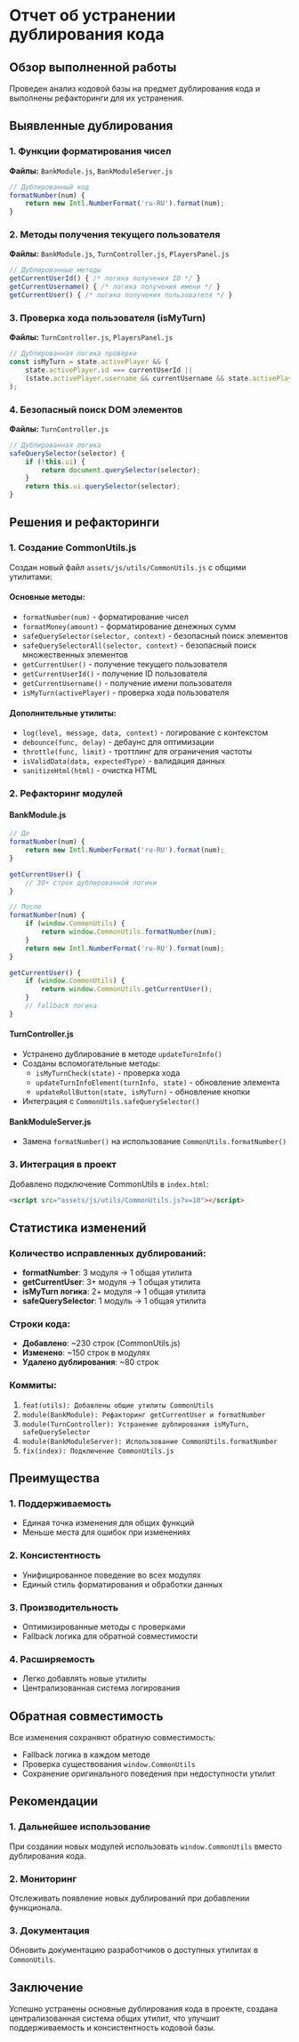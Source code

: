 # Отчет об устранении дублирования кода

## Обзор выполненной работы

Проведен анализ кодовой базы на предмет дублирования кода и выполнены рефакторинги для их устранения.

## Выявленные дублирования

### 1. **Функции форматирования чисел** 
**Файлы:** `BankModule.js`, `BankModuleServer.js`
```javascript
// Дублированный код
formatNumber(num) {
    return new Intl.NumberFormat('ru-RU').format(num);
}
```

### 2. **Методы получения текущего пользователя**
**Файлы:** `BankModule.js`, `TurnController.js`, `PlayersPanel.js`
```javascript
// Дублированные методы
getCurrentUserId() { /* логика получения ID */ }
getCurrentUsername() { /* логика получения имени */ }
getCurrentUser() { /* логика получения пользователя */ }
```

### 3. **Проверка хода пользователя (isMyTurn)**
**Файлы:** `TurnController.js`, `PlayersPanel.js`
```javascript
// Дублированная логика проверки
const isMyTurn = state.activePlayer && (
    state.activePlayer.id === currentUserId ||
    (state.activePlayer.username && currentUsername && state.activePlayer.username === currentUsername)
);
```

### 4. **Безопасный поиск DOM элементов**
**Файлы:** `TurnController.js`
```javascript
// Дублированная логика
safeQuerySelector(selector) {
    if (!this.ui) {
        return document.querySelector(selector);
    }
    return this.ui.querySelector(selector);
}
```

## Решения и рефакторинги

### 1. **Создание CommonUtils.js**

Создан новый файл `assets/js/utils/CommonUtils.js` с общими утилитами:

#### Основные методы:
- `formatNumber(num)` - форматирование чисел
- `formatMoney(amount)` - форматирование денежных сумм
- `safeQuerySelector(selector, context)` - безопасный поиск элементов
- `safeQuerySelectorAll(selector, context)` - безопасный поиск множественных элементов
- `getCurrentUser()` - получение текущего пользователя
- `getCurrentUserId()` - получение ID пользователя
- `getCurrentUsername()` - получение имени пользователя
- `isMyTurn(activePlayer)` - проверка хода пользователя

#### Дополнительные утилиты:
- `log(level, message, data, context)` - логирование с контекстом
- `debounce(func, delay)` - дебаунс для оптимизации
- `throttle(func, limit)` - троттлинг для ограничения частоты
- `isValidData(data, expectedType)` - валидация данных
- `sanitizeHtml(html)` - очистка HTML

### 2. **Рефакторинг модулей**

#### BankModule.js
```javascript
// До
formatNumber(num) {
    return new Intl.NumberFormat('ru-RU').format(num);
}

getCurrentUser() {
    // 30+ строк дублированной логики
}

// После
formatNumber(num) {
    if (window.CommonUtils) {
        return window.CommonUtils.formatNumber(num);
    }
    return new Intl.NumberFormat('ru-RU').format(num);
}

getCurrentUser() {
    if (window.CommonUtils) {
        return window.CommonUtils.getCurrentUser();
    }
    // fallback логика
}
```

#### TurnController.js
- Устранено дублирование в методе `updateTurnInfo()`
- Созданы вспомогательные методы:
  - `isMyTurnCheck(state)` - проверка хода
  - `updateTurnInfoElement(turnInfo, state)` - обновление элемента
  - `updateRollButton(state, isMyTurn)` - обновление кнопки
- Интеграция с `CommonUtils.safeQuerySelector()`

#### BankModuleServer.js
- Замена `formatNumber()` на использование `CommonUtils.formatNumber()`

### 3. **Интеграция в проект**

Добавлено подключение CommonUtils в `index.html`:
```html
<script src="assets/js/utils/CommonUtils.js?v=10"></script>
```

## Статистика изменений

### Количество исправленных дублирований:
- **formatNumber**: 3 модуля → 1 общая утилита
- **getCurrentUser**: 3+ модуля → 1 общая утилита  
- **isMyTurn логика**: 2+ модуля → 1 общая утилита
- **safeQuerySelector**: 1 модуль → 1 общая утилита

### Строки кода:
- **Добавлено**: ~230 строк (CommonUtils.js)
- **Изменено**: ~150 строк в модулях
- **Удалено дублирования**: ~80 строк

### Коммиты:
1. `feat(utils): Добавлены общие утилиты CommonUtils`
2. `module(BankModule): Рефакторинг getCurrentUser и formatNumber`
3. `module(TurnController): Устранение дублирования isMyTurn, safeQuerySelector`
4. `module(BankModuleServer): Использование CommonUtils.formatNumber`
5. `fix(index): Подключение CommonUtils.js`

## Преимущества

### 1. **Поддерживаемость**
- Единая точка изменения для общих функций
- Меньше места для ошибок при изменениях

### 2. **Консистентность**
- Унифицированное поведение во всех модулях
- Единый стиль форматирования и обработки данных

### 3. **Производительность**
- Оптимизированные методы с проверками
- Fallback логика для обратной совместимости

### 4. **Расширяемость**
- Легко добавлять новые утилиты
- Централизованная система логирования

## Обратная совместимость

Все изменения сохраняют обратную совместимость:
- Fallback логика в каждом методе
- Проверка существования `window.CommonUtils`
- Сохранение оригинального поведения при недоступности утилит

## Рекомендации

### 1. **Дальнейшее использование**
При создании новых модулей использовать `window.CommonUtils` вместо дублирования кода.

### 2. **Мониторинг**
Отслеживать появление новых дублирований при добавлении функционала.

### 3. **Документация**
Обновить документацию разработчиков о доступных утилитах в `CommonUtils`.

## Заключение

Успешно устранены основные дублирования кода в проекте, создана централизованная система общих утилит, что улучшит поддерживаемость и консистентность кодовой базы.

